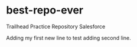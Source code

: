 # best-repo-ever
Trailhead Practice Repository Salesforce

Adding my first new line to test 
adding second line.
